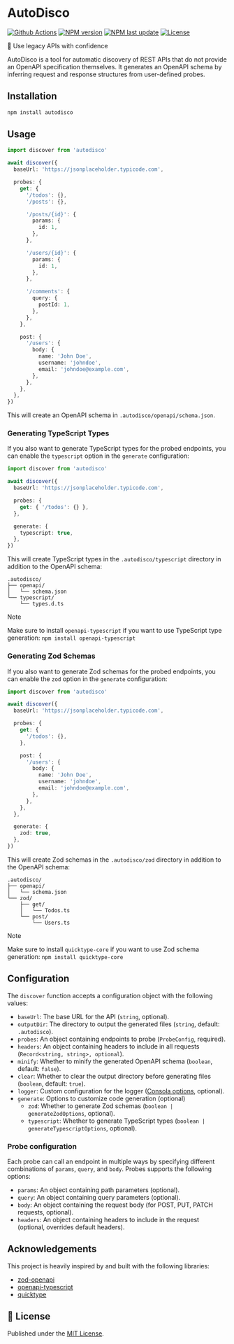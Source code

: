 # AutoDisco

[![Github Actions][github-actions-src]][github-actions-href]
[![NPM version][npm-version-src]][npm-version-href]
[![NPM last update][npm-last-update-src]][npm-last-update-href]
[![License][license-src]][license-href]

🪩 Use legacy APIs with confidence

AutoDisco is a tool for automatic discovery of REST APIs that do not provide an OpenAPI specification themselves.
It generates an OpenAPI schema by inferring request and response structures from user-defined probes.

## Installation

```sh
npm install autodisco
```

## Usage

```ts
import discover from 'autodisco'

await discover({
  baseUrl: 'https://jsonplaceholder.typicode.com',

  probes: {
    get: {
      '/todos': {},
      '/posts': {},

      '/posts/{id}': {
        params: {
          id: 1,
        },
      },

      '/users/{id}': {
        params: {
          id: 1,
        },
      },

      '/comments': {
        query: {
          postId: 1,
        },
      },
    },

    post: {
      '/users': {
        body: {
          name: 'John Doe',
          username: 'johndoe',
          email: 'johndoe@example.com',
        },
      },
    },
  },
})
```

This will create an OpenAPI schema in `.autodisco/openapi/schema.json`.

### Generating TypeScript Types

If you also want to generate TypeScript types for the probed endpoints, you can enable the `typescript` option in the `generate` configuration:

```ts
import discover from 'autodisco'

await discover({
  baseUrl: 'https://jsonplaceholder.typicode.com',

  probes: {
    get: { '/todos': {} },
  },

  generate: {
    typescript: true,
  },
})
```

This will create TypeScript types in the `.autodisco/typescript` directory in addition to the OpenAPI schema:

```
.autodisco/
├── openapi/
│   └── schema.json
└── typescript/
    └── types.d.ts
```

> [!NOTE]
> Make sure to install `openapi-typescript` if you want to use TypeScript type generation:
> `npm install openapi-typescript`

### Generating Zod Schemas

If you also want to generate Zod schemas for the probed endpoints, you can enable the `zod` option in the `generate` configuration:

```ts
import discover from 'autodisco'

await discover({
  baseUrl: 'https://jsonplaceholder.typicode.com',

  probes: {
    get: {
      '/todos': {},
    },

    post: {
      '/users': {
        body: {
          name: 'John Doe',
          username: 'johndoe',
          email: 'johndoe@example.com',
        },
      },
    },
  },

  generate: {
    zod: true,
  },
})
```

This will create Zod schemas in the `.autodisco/zod` directory in addition to the OpenAPI schema:

```
.autodisco/
├── openapi/
│   └── schema.json
└── zod/
    ├── get/
    │   └── Todos.ts
    └── post/
        └── Users.ts
```

> [!NOTE]
> Make sure to install `quicktype-core` if you want to use Zod schema generation:
> `npm install quicktype-core`

## Configuration

The `discover` function accepts a configuration object with the following values:

- `baseUrl`: The base URL for the API (`string`, optional).
- `outputDir`: The directory to output the generated files (`string`, default: `.autodisco`).
- `probes`: An object containing endpoints to probe (`ProbeConfig`, required).
- `headers`: An object containing headers to include in all requests (`Record<string, string>, optional`).
- `minify`: Whether to minify the generated OpenAPI schema (`boolean`, default: `false`).
- `clear`: Whether to clear the output directory before generating files (`boolean`, default: `true`).
- `logger`: Custom configuration for the logger ([Consola options](https://github.com/unjs/consola), optional).
- `generate`: Options to customize code generation (optional)
  - `zod`: Whether to generate Zod schemas (`boolean | generateZodOptions`, optional).
  - `typescript`: Whether to generate TypeScript types (`boolean | generateTypescriptOptions`, optional).

### Probe configuration

Each probe can call an endpoint in multiple ways by specifying different combinations of `params`, `query`, and `body`.
Probes supports the following options:

- `params`: An object containing path parameters (optional).
- `query`: An object containing query parameters (optional).
- `body`: An object containing the request body (for POST, PUT, PATCH requests, optional).
- `headers`: An object containing headers to include in the request (optional, overrides default headers).

## Acknowledgements

This project is heavily inspired by and built with the following libraries:
- [zod-openapi](https://github.com/samchungy/zod-openapi)
- [openapi-typescript](https://github.com/openapi-ts/openapi-typescript)
- [quicktype](https://github.com/glideapps/quicktype)

## 📜 License

Published under the [MIT License](https://github.com/freb97/autodisco/tree/main/LICENSE).

[github-actions-src]: https://github.com/freb97/autodisco/actions/workflows/test.yml/badge.svg
[github-actions-href]: https://github.com/freb97/autodisco/actions

[npm-version-src]: https://img.shields.io/npm/v/autodisco/latest.svg?style=flat&colorA=18181B&colorB=31C553
[npm-version-href]: https://npmjs.com/package/autodisco

[npm-last-update-src]: https://img.shields.io/npm/last-update/autodisco.svg?style=flat&colorA=18181B&colorB=31C553
[npm-last-update-href]: https://npmjs.com/package/autodisco

[license-src]: https://img.shields.io/github/license/freb97/autodisco.svg?style=flat&colorA=18181B&colorB=31C553
[license-href]: https://github.com/freb97/autodisco/tree/main/LICENSE
